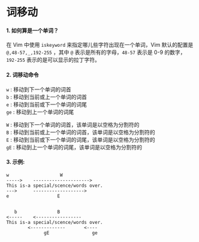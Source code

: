 # 词移动

#### 1. 如何算是一个单词？
在 Vim 中使用 `iskeyword` 来指定哪儿些字符出现在一个单词，Vim 默认的配置是 `@,48-57,_,192-255` ，其中 `@` 表示是所有的字母，`48-57` 表示是 0-9 的数字，`192-255` 表示的是可以显示的拉丁字符。

#### 2. 词移动命令

`w` : 移动到下一个单词的词首  
`b` : 移动到当前或上一个单词的词首  
`e` : 移动到当前或下一个单词的词尾  
`ge` : 移动到上一个单词的词尾  

`W` : 移动到下一个单词的词首，该单词是以空格为分割符的  
`B` : 移动到当前或上一个单词的词首，该单词是以空格为分割符的  
`E` : 移动到当前或下一个单词的词尾，该单词是以空格为分割符的  
`gE` : 移动到上一个单词的词尾，该单词是以空格为分割符的  

#### 3. 示例:  

```
w                   W
----->    --------------------->
This is-a special/scence/words over.
--->      ------------------->
e                  E


   b               B
<-----    <-----------------
This is-a special/scence/words over.
        <-------------       <----
              gE                ge
```







